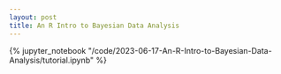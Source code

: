 ```yaml
---
layout: post
title: An R Intro to Bayesian Data Analysis
---
```


{% jupyter_notebook "/code/2023-06-17-An-R-Intro-to-Bayesian-Data-Analysis/tutorial.ipynb" %}